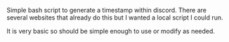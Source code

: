 Simple bash script to generate a timestamp within discord.
There are several websites that already do this but I wanted a local script I could run.

It is very basic so should be simple enough to use or modify as needed.
